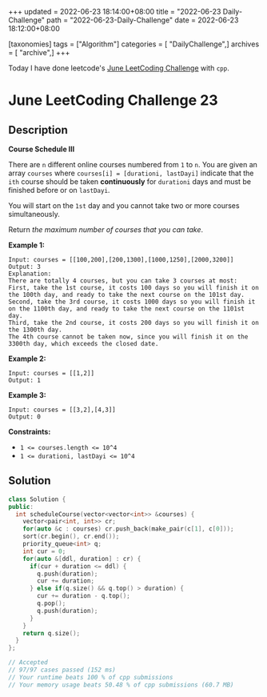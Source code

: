 +++
updated = 2022-06-23 18:14:00+08:00
title = "2022-06-23 Daily-Challenge"
path = "2022-06-23-Daily-Challenge"
date = 2022-06-23 18:12:00+08:00

[taxonomies]
tags = ["Algorithm"]
categories = [ "DailyChallenge",]
archives = [ "archive",]
+++

Today I have done leetcode's [June LeetCoding Challenge](https://leetcode.com/problems/course-schedule-iii/) with `cpp`.

<!-- more -->

# June LeetCoding Challenge 23

## Description

**Course Schedule III**

There are `n` different online courses numbered from `1` to `n`. You are given an array `courses` where `courses[i] = [durationi, lastDayi]` indicate that the `ith` course should be taken **continuously** for `durationi` days and must be finished before or on `lastDayi`.

You will start on the `1st` day and you cannot take two or more courses simultaneously.

Return *the maximum number of courses that you can take*.

 

**Example 1:**

```
Input: courses = [[100,200],[200,1300],[1000,1250],[2000,3200]]
Output: 3
Explanation: 
There are totally 4 courses, but you can take 3 courses at most:
First, take the 1st course, it costs 100 days so you will finish it on the 100th day, and ready to take the next course on the 101st day.
Second, take the 3rd course, it costs 1000 days so you will finish it on the 1100th day, and ready to take the next course on the 1101st day. 
Third, take the 2nd course, it costs 200 days so you will finish it on the 1300th day. 
The 4th course cannot be taken now, since you will finish it on the 3300th day, which exceeds the closed date.
```

**Example 2:**

```
Input: courses = [[1,2]]
Output: 1
```

**Example 3:**

```
Input: courses = [[3,2],[4,3]]
Output: 0
```

 

**Constraints:**

- `1 <= courses.length <= 10^4`
- `1 <= durationi, lastDayi <= 10^4`

## Solution

``` cpp
class Solution {
public:
  int scheduleCourse(vector<vector<int>> &courses) {
    vector<pair<int, int>> cr;
    for(auto &c : courses) cr.push_back(make_pair(c[1], c[0]));
    sort(cr.begin(), cr.end());
    priority_queue<int> q;
    int cur = 0;
    for(auto &[ddl, duration] : cr) {
      if(cur + duration <= ddl) {
        q.push(duration);
        cur += duration;
      } else if(q.size() && q.top() > duration) {
        cur += duration - q.top();
        q.pop();
        q.push(duration);
      }
    }
    return q.size();
  }
};

// Accepted
// 97/97 cases passed (152 ms)
// Your runtime beats 100 % of cpp submissions
// Your memory usage beats 50.48 % of cpp submissions (60.7 MB)
```

